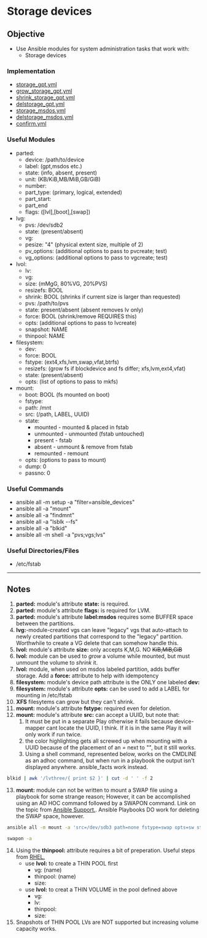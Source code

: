 # Storage devices

## Objective 
* Use Ansible modules for system administration tasks that work with:
	* Storage devices

### Implementation
* [storage_gpt.yml](storage_gpt.yml)
* [grow_storage_gpt.yml](grow_storage_gpt.yml)
* [shrink_storage_gpt.yml](shrink_storage_gpt.yml)
* [delstorage_gpt.yml](delstorage_gpt.yml)
* [storage_msdos.yml](storage_msdos.yml)
* [delstorage_msdos.yml](delstorage_msdos.yml)
* [confirm.yml](confirm.yml)

### Useful Modules
* parted:
	* device: /path/to/device
	* label: (gpt,msdos etc.)
	* state: (info, absent, present)
	* unit: (KB/KiB,MB/MiB,GB/GiB) 
	* number: 
	* part_type: (primary, logical, extended)
	* part_start: 
	* part_end
	* flags: ([lvl],[boot],[swap])
* lvg:
	* pvs: /dev/sdb2
	* state: (present/absent)
	* vg:
	* pesize: "4" (physical extent size, multiple of 2)
	* pv_options: (additional options to pass to pvcreate; test)
	* vg_options: (additional options to pass to vgcreate; test)
* lvol:
	* lv:
	* vg:
	* size: (mMgG, 80%VG, 20%PVS)
	* resizefs: BOOL
	* shrink: BOOL (shrinks if current size is larger than requested)
	* pvs: /path/to/pvs
	* state: present/absent (absent removes lv only)
	* force: BOOL (shrink/remove REQUIRES this)
	* opts: (additional options to pass to lvcreate)
	* snapshot: NAME
	* thinpool: NAME
* filesystem:
	* dev:
	* force: BOOL
	* fstype: (ext4,xfs,lvm,swap,vfat,btrfs)
	* resizefs: (grow fs if blockdevice and fs differ; xfs,lvm,ext4,vfat)
	* state: (present/absent)
	* opts: (list of options to pass to mkfs)
* mount:
	* boot: BOOL (fs mounted on boot)
	* fstype:
	* path: /mnt
	* src: (/path, LABEL, UUID)
	* state: 
		* mounted - mounted & placed in fstab
		* unmounted - unmounted (fstab untouched)
		* present - fstab
		* absent - unmount & remove from fstab
		* remounted - remount
	* opts: (options to pass to mount)
	* dump: 0
	* passno: 0 
	  

### Useful Commands
* ansible all -m setup -a "filter=ansible_devices"
* ansible all -a "mount"
* ansible all -a "findmnt"
* ansible all -a "lsblk --fs"
* ansible all -a "blkid"
* ansible all -m shell -a "pvs;vgs;lvs"

### Useful Directories/Files
* /etc/fstab

---

## Notes

1. **parted:** module's attribute **state:** is required.
2. **parted:** module's attribute **flags:** is required for LVM.
3. **parted:** module's attribute **label:msdos** requires some BUFFER space between the partitions.
4. **lvg:**-module-created vgs can leave "legacy" vgs that auto-attach to newly created partitions that correspond to the "legacy" partition. Worthwhile to create a VG delete that can somehow handle this. 
5. **lvol:** module's attribute **size:** only accepts K,M,G. NO ~~KiB,MiB,GiB~~
6. **lvol:** module can be used to _grow_ a volume while mounted, but must unmount the volume to _shrink_ it.
7. **lvol:** module, when used on msdos labeled partition, adds buffer storage. Add a **force:** attribute to help with idempotency
8. **filesystem:** module's device path attribute is the ONLY one labeled **dev:**
9. **filesystem:** module's attribute **opts:** can be used to add a LABEL for mounting in /etc/fstab
10. **XFS** filesytems can grow but they can't shrink. 
11. **mount:** module's attribute **fstype:** required even for deletion.
12. **mount:** module's attribute **src:** can accept a UUID, but note that:
	1. It must be put in a separate Play otherwise it fails because device-mapper cant locate the UUID, I think. If it is in the same Play it will only work if run twice.
	2. the color highlighting gets all screwed up when mounting with a UUID because of the placement of an _=_ next to _""_, but it still works.
	3. Using a shell command, represented below, works on the CMDLINE as an adhoc command, but when run in a playbook the output isn't displayed anywhere. ansible_facts work instead.
```zsh
blkid | awk '/lvthree/{ print $2 }' | cut -d ' ' -f 2
```

13. **mount:** module can not be written to mount a SWAP file using a playbook for some strange reason; However, it can be accomplished using an AD HOC command followed by a SWAPON command. Link on the topic from [Ansible Support.](https://github.com/ansible/ansible/issues/29647). Ansible Playbooks DO work for deleting the SWAP space, however.
```zsh
ansible all -m mount -a 'src=/dev/sdb3 path=none fstype=swap opts=sw state=present'
```

```zsh
swapon -a
```

14. Using the **thinpool:** attribute requires a bit of preperation. Useful steps from [RHEL.](https://blog.purestorage.com/purely-technical/data-reduction-deep-dive-is-thin-provisioning-data-reduction/)
	* use **lvol:** to create a THIN POOL first
		- vg: (name)
		- thinpool: (name)
		- size: 
	* use **lvol:** to creat a THIN VOLUME in the pool defined above
		- vg:
		- lv:
		- thinpool:
		- size:
15. Snapshots of THIN POOL LVs are NOT supported but increasing volume capacity works.

